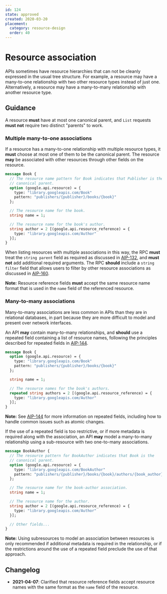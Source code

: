 ```yaml
---
id: 124
state: approved
created: 2020-03-20
placement:
  category: resource-design
  order: 40
---
```


# Resource association

APIs sometimes have resource hierarchies that can not be cleanly expressed in
the usual tree structure. For example, a resource may have a many-to-one
relationship with two other resource types instead of just one. Alternatively,
a resource may have a many-to-many relationship with another resource type.

## Guidance

A resource **must** have at most one canonical parent, and `List` requests
**must not** require two distinct "parents" to work.

### Multiple many-to-one associations

If a resource has a many-to-one relationship with multiple resource types, it
**must** choose at most one of them to be the canonical parent. The resource
**may** be associated with other resources through other fields on the
resource.

```proto
message Book {
  // The resource name pattern for Book indicates that Publisher is the
  // canonical parent.
  option (google.api.resource) = {
    type: "library.googleapis.com/Book"
    pattern: "publishers/{publisher}/books/{book}"
  };

  // The resource name for the book.
  string name = 1;

  // The resource name for the book's author.
  string author = 2 [(google.api.resource_reference) = {
    type: "library.googleapis.com/Author"
  }];
}
```

When listing resources with multiple associations in this way, the RPC **must**
treat the `string parent` field as required as discussed in [AIP-132][], and
**must not** add additional required arguments. The RPC **should** include a
`string filter` field that allows users to filter by other resource
associations as discussed in [AIP-160][].

**Note:** Resource reference fields **must** accept the same resource name
format that is used in the `name` field of the referenced resource.

### Many-to-many associations

Many-to-many associations are less common in APIs than they are in relational
databases, in part because they are more difficult to model and present over
network interfaces.

An API **may** contain many-to-many relationships, and **should** use a
repeated field containing a list of resource names, following the principles
described for repeated fields in [AIP-144][].

```proto
message Book {
  option (google.api.resource) = {
    type: "library.googleapis.com/Book"
    pattern: "publishers/{publisher}/books/{book}"
  };

  string name = 1;

  // The resource names for the book's authors.
  repeated string authors = 2 [(google.api.resource_reference) = {
    type: "library.googleapis.com/Author"
  }];
}
```

**Note:** See [AIP-144][] for more information on repeated fields, including
how to handle common issues such as atomic changes.

If the use of a repeated field is too restrictive, or if more metadata is
required along with the association, an API **may** model a many-to-many
relationship using a sub-resource with two one-to-many associations.

```proto
message BookAuthor {
  // The resource pattern for BookAuthor indicates that Book is the
  // canonical parent.
  option (google.api.resource) = {
    type: "library.googleapis.com/BookAuthor"
    pattern: "publishers/{publisher}/books/{book}/authors/{book_author}"
  };

  // The resource name for the book-author association.
  string name = 1;

  // The resource name for the author.
  string author = 2 [(google.api.resource_reference) = {
    type: "library.googleapis.com/Author"
  }];

  // Other fields...
}
```

**Note:** Using subresources to model an association between resources is only
recommended if additional metadata is required in the relationship, or if the
restrictions around the use of a repeated field preclude the use of that
approach.

[aip-132]: ./0132.md
[aip-144]: ./0144.md
[aip-160]: ./0160.md

## Changelog

- **2021-04-07**: Clarified that resource reference fields accept resource
  names with the same format as the `name` field of the resource.
